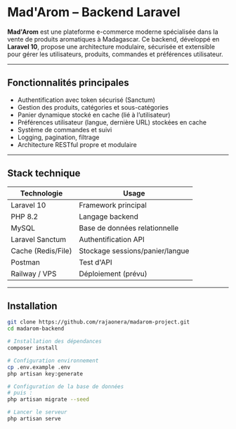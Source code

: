 #  Mad'Arom – Backend Laravel

**Mad'Arom** est une plateforme e-commerce moderne spécialisée dans la vente de produits aromatiques à Madagascar. Ce backend, développé en **Laravel 10**, propose une architecture modulaire, sécurisée et extensible pour gérer les utilisateurs, produits, commandes et préférences utilisateur.

---

##  Fonctionnalités principales

-  Authentification avec token sécurisé (Sanctum)
-  Gestion des produits, catégories et sous-catégories
-  Panier dynamique stocké en cache (lié à l’utilisateur)
-  Préférences utilisateur (langue, dernière URL) stockées en cache
-  Système de commandes et suivi
-  Logging, pagination, filtrage
-  Architecture RESTful propre et modulaire

---

##  Stack technique

| Technologie       | Usage                          |
|------------------|--------------------------------|
| Laravel 10        | Framework principal            |
| PHP 8.2           | Langage backend                |
| MySQL             | Base de données relationnelle  |
| Laravel Sanctum   | Authentification API           |
| Cache (Redis/File)| Stockage sessions/panier/langue|
| Postman           | Test d'API                     |
| Railway / VPS     | Déploiement (prévu)            |

---

##  Installation

```bash
git clone https://github.com/rajaonera/madarom-project.git
cd madarom-backend

# Installation des dépendances
composer install

# Configuration environnement
cp .env.example .env
php artisan key:generate

# Configuration de la base de données
# puis :
php artisan migrate --seed

# Lancer le serveur
php artisan serve
